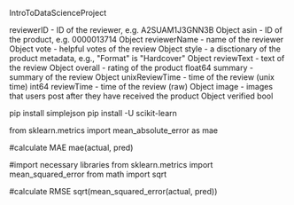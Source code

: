 IntroToDataScienceProject

reviewerID - ID of the reviewer, e.g. A2SUAM1J3GNN3B                                  Object
asin - ID of the product, e.g. 0000013714                                             Object
reviewerName - name of the reviewer                                                   Object
vote - helpful votes of the review                                                    Object
style - a disctionary of the product metadata, e.g., "Format" is "Hardcover"          Object
reviewText - text of the review                                                       Object
overall - rating of the product                                                       float64
summary - summary of the review                                                       Object
unixReviewTime - time of the review (unix time)                                       int64
reviewTime - time of the review (raw)                                                 Object
image - images that users post after they have received the product                   Object
verified                                                                              bool

pip install simplejson
pip install -U scikit-learn

from sklearn.metrics import mean_absolute_error as mae

#calculate MAE
mae(actual, pred)

#import necessary libraries
from sklearn.metrics import mean_squared_error
from math import sqrt

#calculate RMSE
sqrt(mean_squared_error(actual, pred)) 
